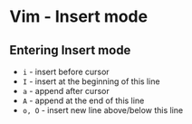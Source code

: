 # Vim - Insert mode

## Entering Insert mode
- `i` - insert before cursor
- `I` - insert at the beginning of this line
- `a` - append after cursor
- `A` - append at the end of this line
- `o, O` - insert new line above/below this line
